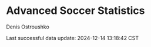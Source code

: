 # Advanced Soccer Statistics
Denis Ostroushko

<!-- gfm -->

Last successful data update: 2024-12-14 13:18:42 CST
